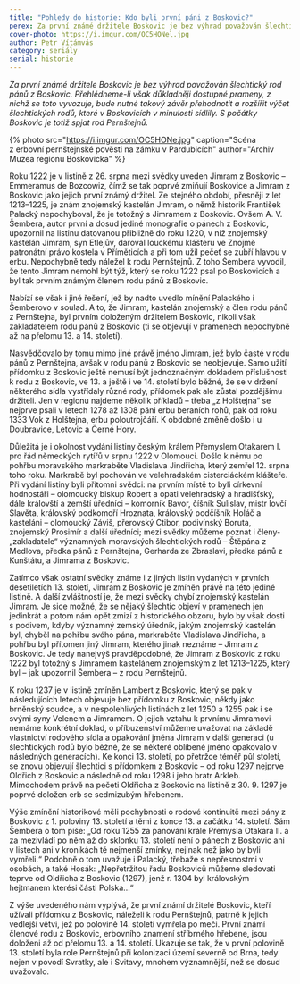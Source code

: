 ```yaml
---
title: "Pohledy do historie: Kdo byli první páni z Boskovic?"
perex: Za první známé držitele Boskovic je bez výhrad považován šlechtický rod pánů z Boskovic. Přehlédneme-li však důkladněji dostupné prameny, z nichž se toto vyvozuje, zjistíme, že s počátky Boskovic je spjat rod Pernštejnů.
cover-photo: https://i.imgur.com/OC5HONel.jpg
author: Petr Vítámvás
category: seriály
serial: historie
---
```


*Za první známé držitele Boskovic je bez výhrad považován šlechtický rod pánů z Boskovic. Přehlédneme-li však důkladněji dostupné prameny, z nichž se toto vyvozuje, bude nutné takový závěr přehodnotit a rozšířit výčet šlechtických rodů, které v Boskovicích v minulosti sídlily. S počátky Boskovic je totiž spjat rod Pernštejnů.*

{% photo src="https://i.imgur.com/OC5HONe.jpg" caption="Scéna z erbovní pernštejnské pověsti na zámku v Pardubicích" author="Archiv Muzea regionu Boskovicka" %}

Roku 1222 je v listině z 26. srpna mezi svědky uveden Jimram z Boskovic – Emmeramus de Bozcowiz, čímž se tak poprvé zmiňují Boskovice a Jimram z Boskovic jako jejich první známý držitel. Ze stejného období, přesněji z let 1213–1225, je znám znojemský kastelán Jimram, o němž historik František Palacký nepochyboval, že je totožný s Jimramem z Boskovic. Ovšem A. V. Šembera, autor první a dosud jediné monografie o pánech z Boskovic, upozornil na listinu datovanou přibližně do roku 1220, v níž znojemský kastelán Jimram, syn Etlejův, daroval louckému klášteru ve Znojmě patronátní právo kostela v Příměticích a při tom užil pečeť se zubří hlavou v erbu. Nepochybně tedy náležel k rodu Pernštejnů. Z toho Šembera vyvodil, že tento Jimram nemohl být týž, který se roku 1222 psal po Boskovicích a byl tak prvním známým členem rodu pánů z Boskovic.

Nabízí se však i jiné řešení, jež by nadto uvedlo mínění Palackého i Šemberovo v soulad. A to, že Jimram, kastelán znojemský a člen rodu pánů z Pernštejna, byl prvním doloženým držitelem Boskovic, nikoli však zakladatelem rodu pánů z Boskovic (ti se objevují v pramenech nepochybně až na přelomu 13. a 14. století).

Nasvědčovalo by tomu mimo jiné právě jméno Jimram, jež bylo časté v rodu pánů z Pernštejna, avšak v rodu pánů z Boskovic se neobjevuje. Samo užití přídomku z Boskovic ještě nemusí být jednoznačným dokladem příslušnosti k rodu z Boskovic, ve 13. a ještě i ve 14. století bylo běžné, že se v držení některého sídla vystřídaly různé rody, přídomek pak ale zůstal pozdějšímu držiteli. Jen v regionu najdeme několik příkladů – třeba „z Holštejna“ se nejprve psali v letech 1278 až 1308 páni erbu beraních rohů, pak od roku 1333 Vok z Holštejna, erbu poloutrojčáří. K obdobné změně došlo i u Doubravice, Letovic a Černé Hory.

Důležitá je i okolnost vydání listiny českým králem Přemyslem Otakarem I. pro řád německých rytířů v srpnu 1222 v Olomouci. Došlo k němu po pohřbu moravského markraběte Vladislava Jindřicha, který zemřel 12. srpna toho roku. Markrabě byl pochován ve velehradském cisterciáckém klášteře. Při vydání listiny byli přítomni svědci: na prvním místě to byli církevní hodnostáři – olomoucký biskup Robert a opati velehradský a hradišťský, dále královští a zemští úředníci – komorník Bavor, číšník Sulislav, mistr lovčí Slavěta, královský podkomoří Hroznata, královský podčíšník Holáč a kasteláni – olomoucký Záviš, přerovský Ctibor, podivínský Boruta, znojemský Prosimír a další úředníci; mezi svědky můžeme poznat i členy-„zakladatele“ významných moravských šlechtických rodů – Štěpána z Medlova, předka pánů z Pernštejna, Gerharda ze Zbraslavi, předka pánů z Kunštátu, a Jimrama z Boskovic.

Zatímco však ostatní svědky známe i z jiných listin vydaných v prvních desetiletích 13. století, Jimram z Boskovic je zmíněn právě na této jediné listině. A další zvláštností je, že mezi svědky chybí znojemský kastelán Jimram. Je sice možné, že se nějaký šlechtic objeví v pramenech jen jedinkrát a potom nám opět zmizí z historického obzoru, bylo by však dosti s podivem, kdyby významný zemský úředník, jakým znojemský kastelán byl, chyběl na pohřbu svého pána, markraběte Vladislava Jindřicha, a pohřbu byl přítomen jiný Jimram, kterého jinak neznáme – Jimram z Boskovic. Je tedy nanejvýš pravděpodobné, že Jimram z Boskovic z roku 1222 byl totožný s Jimramem kastelánem znojemským z let 1213–1225, který byl – jak upozornil Šembera – z rodu Pernštejnů.

K roku 1237 je v listině zmíněn Lambert z Boskovic, který se pak v následujících letech objevuje bez přídomku z Boskovic, někdy jako brněnský soudce, a v nespolehlivých listinách z let 1250 a 1255 pak i se svými syny Velenem a Jimramem. O jejich vztahu k prvnímu Jimramovi nemáme konkrétní doklad, o příbuzenství můžeme uvažovat na základě vlastnictví rodového sídla a opakování jména Jimram v další generaci (u šlechtických rodů bylo běžné, že se některé oblíbené jméno opakovalo v následných generacích). Ke konci 13. století, po přetržce téměř půl století, se znovu objevují šlechtici s přídomkem z Boskovic – od roku 1297 nejprve Oldřich z Boskovic a následně od roku 1298 i jeho bratr Arkleb. Mimochodem právě na pečeti Oldřicha z Boskovic na listině z 30. 9. 1297 je poprvé doložen erb se sedmizubým hřebenem.

Výše zmínění historikové měli pochybnosti o rodové kontinuitě mezi pány z Boskovic z 1. poloviny 13. století a těmi z konce 13. a začátku 14. století. Sám Šembera o tom píše: „Od roku 1255 za panování krále Přemysla Otakara II. a za mezivládí po něm až do sklonku 13. století není o pánech z Boskovic ani v listech ani v kronikách té nejmenší zmínky, nejinak než jako by byli vymřeli.“ Podobně o tom uvažuje i Palacký, třebaže s nepřesnostmi v osobách, a také Hosák: „Nepřetržitou řadu Boskoviců můžeme sledovati teprve od Oldřicha z Boskovic (1297), jenž r. 1304 byl královským hejtmanem kterési části Polska…“

Z výše uvedeného nám vyplývá, že první známí držitelé Boskovic, kteří užívali přídomku z Boskovic, náleželi k rodu Pernštejnů, patrně k jejich vedlejší větvi, jež po polovině 14. století vymřela po meči. První známí členové rodu z Boskovic, erbovního znamení stříbrného hřebene, jsou doloženi až od přelomu 13. a 14. století. Ukazuje se tak, že v první polovině 13. století byla role Pernštejnů při kolonizaci území severně od Brna, tedy nejen v povodí Svratky, ale i Svitavy, mnohem významnější, než se dosud uvažovalo.